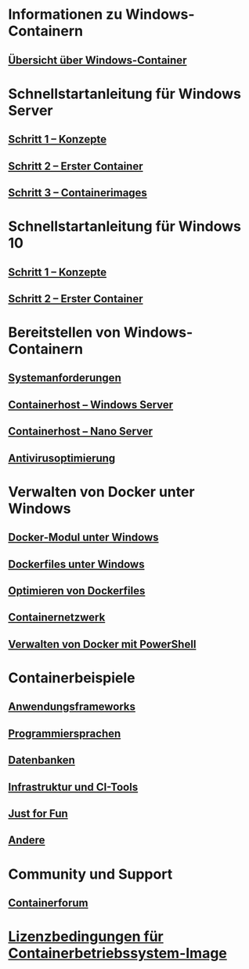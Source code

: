 # Informationen zu Windows-Containern
## [Übersicht über Windows-Container](about/about_overview.md)

# Schnellstartanleitung für Windows Server
## [Schritt 1 – Konzepte](quick_start/quick_start.md)
## [Schritt 2 – Erster Container](quick_start/quick_start_windows_server.md)
## [Schritt 3 – Containerimages](quick_start/quick_start_images.md)

# Schnellstartanleitung für Windows 10
## [Schritt 1 – Konzepte](quick_start/quick_start.md)
## [Schritt 2 – Erster Container](quick_start/quick_start_windows_10.md)

# Bereitstellen von Windows-Containern
## [Systemanforderungen](deployment/system_requirements.md)
## [Containerhost – Windows Server](deployment/deployment.md)
## [Containerhost – Nano Server](deployment/deployment_nano.md)
## [Antivirusoptimierung](https://msdn.microsoft.com/en-us/windows/hardware/drivers/ifs/anti-virus-optimization-for-windows-containers)

# Verwalten von Docker unter Windows
## [Docker-Modul unter Windows](docker/configure_docker_daemon.md)
## [Dockerfiles unter Windows](docker/manage_windows_dockerfile.md)
## [Optimieren von Dockerfiles](docker/optimize_windows_dockerfile.md)
## [Containernetzwerk](management/container_networking.md)
## [Verwalten von Docker mit PowerShell](https://github.com/Microsoft/Docker-PowerShell)

# Containerbeispiele
## [Anwendungsframeworks](samples.md#Application-Frameworks)
## [Programmiersprachen](samples.md#Programing-Languages)
## [Datenbanken](samples.md#Databases)
## [Infrastruktur und CI-Tools](samples.md#Infrastructure-and-CI-Tools)
## [Just for Fun](samples.md#Just-for-Fun)
## [Andere](samples.md#Other)


# Community und Support
## [Containerforum](https://social.msdn.microsoft.com/Forums/en-US/home?forum=windowscontainers)

# [Lizenzbedingungen für Containerbetriebssystem-Image](Images_EULA.md)


<!--HONumber=Oct16_HO1-->


